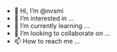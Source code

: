 - 👋 Hi, I’m @nvsmi
- 👀 I’m interested in ...
- 🌱 I’m currently learning ...
- 💞️ I’m looking to collaborate on ...
- 📫 How to reach me ...

<!---
nvsmi/nvsmi is a ✨ special ✨ repository because its `README.md` (this file) appears on your GitHub profile.
You can click the Preview link to take a look at your changes.
--->
